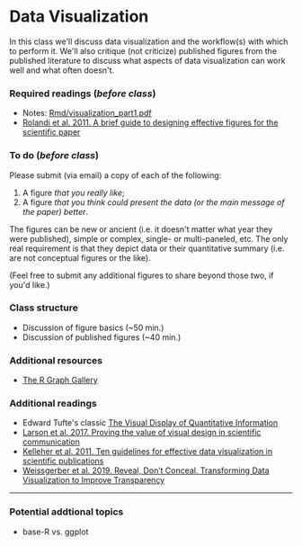 # Data Visualization
In this class we'll discuss data visualization and the workflow(s) with which to perform it.  We'll also critique (not criticize) published figures from the published literature to discuss what aspects of data visualization can work well and what often doesn't.

### Required readings (_before class_)
- Notes: [Rmd/visualization_part1.pdf](Rmd/visualization_part1.pdf)
- [Rolandi et al. 2011. A brief guide to designing effective figures for the scientific paper](../../readings/pdfs/Rolandi2011.pdf)

### To do (_before class_)
Please submit (via email) a copy of each of the following:
1. A figure _that you really like_;
2. A figure _that you think could present the data (or the main message of the paper) better_.

The figures can be new or ancient (i.e. it doesn't matter what year they were published), simple or complex, single- or multi-paneled, etc.  The only real requirement is that they depict data or their quantitative summary (i.e. are not conceptual figures or the like).

(Feel free to submit any additional figures to share beyond those two, if you'd like.)

### Class structure
- Discussion of figure basics (~50 min.)
- Discussion of published figures (~40 min.)

### Additional resources
- [The R Graph Gallery](https://www.r-graph-gallery.com)

### Additional readings
- Edward Tufte's classic [The Visual Display of Quantitative Information](https://www.edwardtufte.com/tufte/books_vdqi)
- [Larson et al. 2017. Proving the value of visual design in scientific communication](../../readings/pdfs/Larson2017.pdf)
- [Kelleher et al. 2011. Ten guidelines for effective data visualization in scientific publications](../../readings/pdfs/Kelleher2011.pdf)
- [Weissgerber et al. 2019. Reveal, Don’t Conceal. Transforming Data Visualization to Improve Transparency](../../readings/pdfs/Weissgerber2019.pdf)

***
### Potential addtional topics
- base-R vs. ggplot
